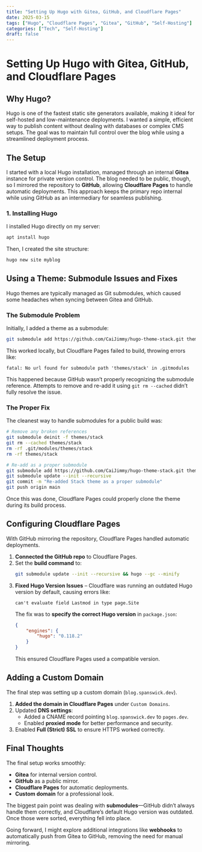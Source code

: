 ```yaml
---
title: "Setting Up Hugo with Gitea, GitHub, and Cloudflare Pages"
date: 2025-03-15
tags: ["Hugo", "Cloudflare Pages", "Gitea", "GitHub", "Self-Hosting"]
categories: ["Tech", "Self-Hosting"]
draft: false
---
```


# Setting Up Hugo with Gitea, GitHub, and Cloudflare Pages

## Why Hugo?
Hugo is one of the fastest static site generators available, making it ideal for self-hosted and low-maintenance deployments. I wanted a simple, efficient way to publish content without dealing with databases or complex CMS setups. The goal was to maintain full control over the blog while using a streamlined deployment process.

## The Setup
I started with a local Hugo installation, managed through an internal **Gitea** instance for private version control. The blog needed to be public, though, so I mirrored the repository to **GitHub**, allowing **Cloudflare Pages** to handle automatic deployments. This approach keeps the primary repo internal while using GitHub as an intermediary for seamless publishing.

### **1. Installing Hugo**
I installed Hugo directly on my server:
```bash
apt install hugo
```
Then, I created the site structure:
```bash
hugo new site myblog
```

## **Using a Theme: Submodule Issues and Fixes**
Hugo themes are typically managed as Git submodules, which caused some headaches when syncing between Gitea and GitHub.

### **The Submodule Problem**
Initially, I added a theme as a submodule:
```bash
git submodule add https://github.com/CaiJimmy/hugo-theme-stack.git themes/stack
```
This worked locally, but Cloudflare Pages failed to build, throwing errors like:
```
fatal: No url found for submodule path 'themes/stack' in .gitmodules
```
This happened because GitHub wasn’t properly recognizing the submodule reference. Attempts to remove and re-add it using `git rm --cached` didn’t fully resolve the issue.

### **The Proper Fix**
The cleanest way to handle submodules for a public build was:
```bash
# Remove any broken references
git submodule deinit -f themes/stack
git rm --cached themes/stack
rm -rf .git/modules/themes/stack
rm -rf themes/stack

# Re-add as a proper submodule
git submodule add https://github.com/CaiJimmy/hugo-theme-stack.git themes/stack
git submodule update --init --recursive
git commit -m "Re-added Stack theme as a proper submodule"
git push origin main
```
Once this was done, Cloudflare Pages could properly clone the theme during its build process.

## **Configuring Cloudflare Pages**
With GitHub mirroring the repository, Cloudflare Pages handled automatic deployments.

1. **Connected the GitHub repo** to Cloudflare Pages.
2. Set the **build command** to:
   ```bash
   git submodule update --init --recursive && hugo --gc --minify
   ```
3. **Fixed Hugo Version Issues** – Cloudflare was running an outdated Hugo version by default, causing errors like:
   ```
   can't evaluate field Lastmod in type page.Site
   ```
   The fix was to **specify the correct Hugo version** in `package.json`:
   ```json
   {
       "engines": {
           "hugo": "0.118.2"
       }
   }
   ```
   This ensured Cloudflare Pages used a compatible version.

## **Adding a Custom Domain**
The final step was setting up a custom domain (`blog.spanswick.dev`).

1. **Added the domain in Cloudflare Pages** under `Custom Domains`.
2. Updated **DNS settings**:
   - Added a CNAME record pointing `blog.spanswick.dev` to `pages.dev`.
   - Enabled **proxied mode** for better performance and security.
3. Enabled **Full (Strict) SSL** to ensure HTTPS worked correctly.

## **Final Thoughts**
The final setup works smoothly:
- **Gitea** for internal version control.
- **GitHub** as a public mirror.
- **Cloudflare Pages** for automatic deployments.
- **Custom domain** for a professional look.

The biggest pain point was dealing with **submodules**—GitHub didn’t always handle them correctly, and Cloudflare’s default Hugo version was outdated. Once those were sorted, everything fell into place.

Going forward, I might explore additional integrations like **webhooks** to automatically push from Gitea to GitHub, removing the need for manual mirroring.
